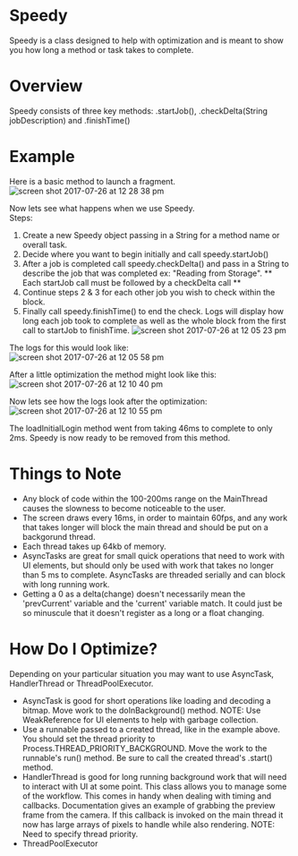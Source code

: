 # Speedy

Speedy is a class designed to help with optimization and is meant to show you how long a method or task takes to complete.

# Overview
Speedy consists of three key methods: .startJob(), .checkDelta(String jobDescription) and .finishTime()

# Example
Here is a basic method to launch a fragment.           
![screen shot 2017-07-26 at 12 28 38 pm](https://user-images.githubusercontent.com/6344435/28632218-ce2e4812-71fd-11e7-92fb-218a72d19da1.png)

Now lets see what happens when we use Speedy.                                                                               
Steps:
1) Create a new Speedy object passing in a String for a method name or overall task.
2) Decide where you want to begin initially and call speedy.startJob()
3) After a job is completed call speedy.checkDelta() and pass in a String to describe the job that was completed ex: "Reading from Storage". 
** Each startJob call must be followed by a checkDelta call **
4) Continue steps 2 & 3 for each other job you wish to check within the block.
5) Finally call speedy.finishTime() to end the check. Logs will display how long each job took to complete as well as the whole block from    the first call to startJob to finishTime. 
![screen shot 2017-07-26 at 12 05 23 pm](https://user-images.githubusercontent.com/6344435/28631860-b43e16cc-71fc-11e7-8a6b-449f99a15275.png)

The logs for this would look like:                                                                                        
![screen shot 2017-07-26 at 12 05 58 pm](https://user-images.githubusercontent.com/6344435/28632692-5ff7d1ae-71ff-11e7-9c24-de5b47c8b9f9.png)

After a little optimization the method might look like this:                                                                    
![screen shot 2017-07-26 at 12 10 40 pm](https://user-images.githubusercontent.com/6344435/28632914-06c80648-7200-11e7-9357-1396ef3d2aaf.png)

Now lets see how the logs look after the optimization:
![screen shot 2017-07-26 at 12 10 55 pm](https://user-images.githubusercontent.com/6344435/28633036-68de71be-7200-11e7-888a-01d45d1e93b8.png)

The loadInitialLogin method went from taking 46ms to complete to only 2ms. Speedy is now ready to be removed from this method. 

# Things to Note
 - Any block of code within the 100-200ms range on the MainThread causes the slowness to become noticeable to the user. 
 - The screen draws every 16ms, in order to maintain 60fps, and any work that takes longer will block the main thread and should be put on    a backgorund thread.
 - Each thread takes up 64kb of memory.
 - AsyncTasks are great for small quick operations that need to work with UI elements, but should only be used with work that takes no        longer than 5 ms to complete. AsyncTasks are threaded serially and can block with long running work.  
 - Getting a 0 as a delta(change) doesn't necessarily mean the 'prevCurrent' variable and the 'current' variable match. It could just be      so minuscule that it doesn't register as a long or a float changing.
 
 # How Do I Optimize?
 Depending on your particular situation you may want to use AsyncTask, HandlerThread or ThreadPoolExecutor.
 - AsyncTask is good for short operations like loading and decoding a bitmap. Move work to the doInBackground() method. NOTE: Use            WeakReference for UI elements to help with garbage collection.
 - Use a runnable passed to a created thread, like in the example above. You should set the thread priority to                                Process.THREAD_PRIORITY_BACKGROUND. Move the work to the runnable's run() method. Be sure to call the created thread's .start() method.
 - HandlerThread is good for long running background work that will need to interact with UI at some point. This class allows you to          manage some of the workflow. This comes in handy when dealing with timing and callbacks. Documentation gives an example of grabbing the    preview frame from the camera. If this callback is invoked on the main thread it now has large arrays of pixels to handle while also      rendering. NOTE: Need to specify thread priority.
 - ThreadPoolExecutor
